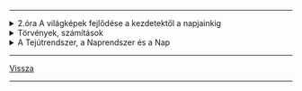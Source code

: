 
---

<details>
<summary>2.óra A világképek fejlődése a kezdetektől a napjainkig</summary>

---

> **Ókor**
> - Geocentrikus világkép.
> - Stonehendge: kr.e. 2600 csillagvizsgáló maradványa
> - Arisztarkhosz: Nap - Hold távolságának meghatározása
> - Eratoszthenész: Földünk méreteinek kiszámítása
> - Ptolemaiosz: geocentrikus világkép
> - Középkor: heliocentrikus világkép - Kopernikusz
> - Magellán: Föld körbehajózása - gömbalak bizonyítéka
> - Giordano Bruno: Napunk egy csillag a többi között- máglyán végezte ezért a nézetéért
> - Újkor: Galilei - az első tácsöves megfigyelő
> - Kepler: bolygók mozgástörvényeit írta le
> - Newton: tömegvonzás vagy gravitáció törvénye
> - Mai világképünk: Világegyetemünk térben és időben végtelennek tekinthető.
> - Felépítése: Naprendszer - Tejútrendszer - Metagalaxis - Világegyetem (univerzum)

> **Az űrkutatás rövid kronológiája**
> - 1957: szovjet Szputnyik - az első mesterséges hold
> - 1961: Jurij Gagarin - az első ember, aki megkerüli a földet űrhjóval
> - 1962: John Glenn - is Föld körüli pályán
> - 1969: Holdra lépés - Neil Armstrong és Buzz Aldrin
> - 1971: első űrállomás (Szaljut) Föld körüli pályán
> - 1975: közös szovjet-amerikai űrrepülés - Apollo és Szojuz összekapcsolása
> - 1980: magyar űrhajósunk - Farkas Bertalan
> - 1986: MIR űrállomás felbocsátása
> - 1990: Hubble űrteleszkóp üzembe állítása
> - 1997: Pathfinder marsjáró fotókat küld a vörös bolygóról
> - 1998: a Nemzetközi Űrállomás építésének kezdete
> - 2001: 15év után "leszedik" a MIR űrállomást - az első civil (Dennis Tito) az űrben - elkezdik a munkát az épülő, új űrállomáson
> - 2004 - 2005: kutató űrszonda (Mars Expressz) a Mars fölött, űrjárművek (Spirit, Opportunity) vizsgálják a bolygó felszínét
> - 2007: Charles Simonyi űrturista a Nemzetközi Űrállomáson
> - 2008: a Phoneix űrszonda víz után kutat a Marson
> - 2009: Kepler űrtávcső felbocsájtása
> - 2011: intenzíven kutatják az exobolygókat (idegen csillag körül mozgó bolygó) hazánkban is
> - 2012: Kína űrállomást épít - leszállt a Curiosity a Marsra és víz jelenlétét mutatta ki fúrásmintában 2013-ban
> - 2014: meteoritot talált a Curiosity. A Rosetta űrszonda 2014 őszétől vizsgálja a Csurjumov-Geraszimenko üstököst, amelyből vízpára és por lövell ki
> - 2015: a Plútó, Hydra nevű holdját vizsgálja a New Horisons
> - 2016: Kína Föld körüli pályára állított egy kísérleti űrállomást

> ### Érdekesség
> Elon Musk (rakéta)sprotauója az űrben. A SpaceX lőtte ki a piros Tesla Roadstere-t 2018 év elején. Égitestként szerepel a NASA adatbázisában.

> Curiosity: nedves törmelékbe fúrt 6cm mélyen a Marson, önmagát navigálja a terepen, 2000˚C-ot bír a hővédő pajzsa, saját facebook profilja van. **ÉRDEMES MEGNÉZNI**: [Curiosity on Mars](https://de-de.facebook.com/MarsCuriosity/)

---

</details>

<details>
<summary>Törvények, számítások</summary>

---

> | Kepler - törvényei |  |
> | :-- | :-- |
> | I. minden bolygó olyan elipszis alakú pályán kering, amelynek az egyik gyújtópontjában a nap helyezkedik el. | ![kepler_1.jpg](../../images/kepler_1.jpg) |
> | II. a bolygótól a napig húzott vezérsugár, egyenlő idők alatt egyenlő területeket súrol. | ![kepler_2.jpg](../../images/kepler_2.jpg) |
> | III. a bolygók keringési idejének négyzetei úgy aránylanak egymáshoz, mint fél nagytengelyeik köbei.<br><br>$\frac{T1^{2}}{T2^{2}} = \frac{a1^{3}}{a2^{3}}$ | ![kepler_3.jpg](../../images/kepler_3.jpg) |
>

> Mars keringési ideje:
>
> - $T1$ = Mars
> - $T2$ = Föld
>
> - $\frac{T1^{2}}{T2^{2}} = \frac{a1^{3}}{a2^{3}} = \frac{T1^{2}}{365^{2}} = \frac{228^{3millió}}{150^{3millió}} = \frac{11852352}{3375000} = 3.5$
>
> $365^{2} = 133225 * 3.5 = \sqrt{466287.5} = 683 nap$

> **Newton** - tömegvonzás törvénye:
> - a tömegvonzás egyenesen arányos a testek tömegével, fordítottan viszont a közöttük lévő távolság négyzetével.
>
> $F = G * \frac{m1*m2}{v^2}$
>
> példa:
>
> tanár: 70kg
> diák: 60kg
> távolság köztük: 3.5m
> 
> $\frac{70*60}{3.5^{2}} = \frac{4200}{12.25} = 342.8 \frac{Nm^{2}}{Kg^{2}}$

---

</details>

<details>
<summary>A Tejútrendszer, a Naprendszer és a Nap</summary>

---

> ### Tejútrendszer (Galaxis, The milky way):
> Oldalnézetben, mint két egymásra rakott mélytányér, átmérője 100ezer fényév, felülnézetben spirál, óramutató járásával ellentétes forgás.
> ![tejutrendszer 001](../../images/tejutrendszer_001.jpg)
> Alkotórészei:
> - mag-kb.: 10<sup>13</sup>-on csillag, csillagközi anyag.
> ### Fogalmak 


---

</details>

---

[Vissza](../../../README.md)

---
